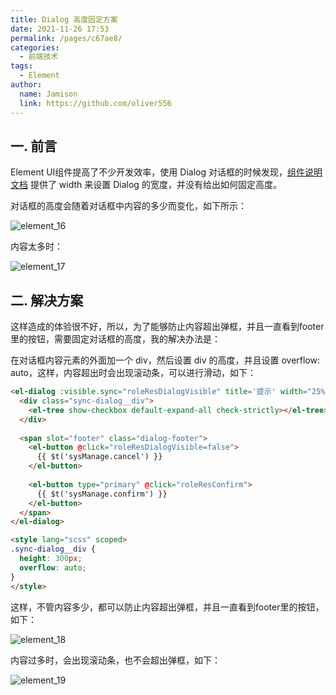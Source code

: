 ```yaml
---
title: Dialog 高度固定方案
date: 2021-11-26 17:53
permalink: /pages/c67ae8/
categories:
  - 前端技术
tags:
  - Element
author:
  name: Jamison
  link: https://github.com/oliver556
---
```


## 一. 前言

Element UI组件提高了不少开发效率，使用 Dialog 对话框的时候发现，[组件说明文档](https://element.eleme.cn/#/zh-CN/component/dialog) 提供了 width 来设置 Dialog 的宽度，并没有给出如何固定高度。

对话框的高度会随着对话框中内容的多少而变化，如下所示：

![element_16](https://cdn.staticaly.com/gh/oliver556/image-hosting@master/20220109/element_16.5wcuyg72tno0.jpg)

内容太多时：

![element_17](https://cdn.staticaly.com/gh/oliver556/image-hosting@master/20220109/element_17.4m9u8irdq360.jpg)

## 二. 解决方案
这样造成的体验很不好，所以，为了能够防止内容超出弹框，并且一直看到footer里的按钮，需要固定对话框的高度，我的解决办法是：

在对话框内容元素的外面加一个 div，然后设置 div 的高度，并且设置 overflow: auto，这样，内容超出时会出现滚动条，可以进行滑动，如下：

```html
<el-dialog :visible.sync="roleResDialogVisible" title='提示' width="25%" center>
  <div class="sync-dialog__div">
    <el-tree show-checkbox default-expand-all check-strictly></el-tree>
  </div>
  
  <span slot="footer" class="dialog-footer">
    <el-button @click="roleResDialogVisible=false">
      {{ $t('sysManage.cancel') }}
    </el-button>
      
    <el-button type="primary" @click="roleResConfirm">
      {{ $t('sysManage.confirm') }}
    </el-button>
  </span>      
</el-dialog>

<style lang="scss" scoped>           
.sync-dialog__div {
  height: 300px;
  overflow: auto;
}
</style>
```

这样，不管内容多少，都可以防止内容超出弹框，并且一直看到footer里的按钮，如下：

![element_18](https://cdn.staticaly.com/gh/oliver556/image-hosting@master/20220109/element_18.1v166vw4yc3k.jpg)

内容过多时，会出现滚动条，也不会超出弹框，如下：

![element_19](https://cdn.staticaly.com/gh/oliver556/image-hosting@master/20220109/element_19.4qoyh89uyec0.jpg)
